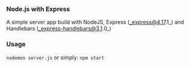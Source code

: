 ### Node.js with Express

A simple server app build with NodeJS, Express (_express@4.17.1_) and Handlebars (_express-handlebars@3.1.0_)

### Usage

`nodemon server.js` or simply: `npm start`